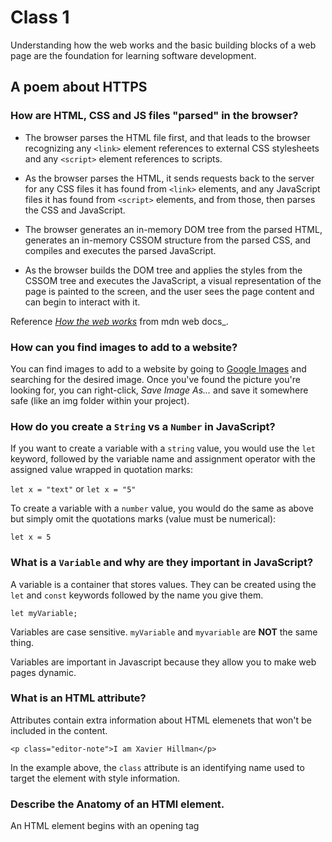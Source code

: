 # Class 1

Understanding how the web works and the basic building blocks of a web page are the foundation for learning software development.

## A poem about HTTPS

### How are HTML, CSS and JS files "parsed" in the browser?

- The browser parses the HTML file first, and that leads to the browser recognizing any `<link>` element references to external CSS stylesheets and any `<script>` element references to scripts.

- As the browser parses the HTML, it sends requests back to the server for any CSS files it has found from `<link>` elements, and any JavaScript files it has found from `<script>` elements, and from those, then parses the CSS and JavaScript.

- The browser generates an in-memory DOM tree from the parsed HTML, generates an in-memory CSSOM structure from the parsed CSS, and compiles and executes the parsed JavaScript.

- As the browser builds the DOM tree and applies the styles from the CSSOM tree and executes the JavaScript, a visual representation of the page is painted to the screen, and the user sees the page content and can begin to interact with it.

Reference [*How the web works*](https://developer.mozilla.org/en-US/docs/Learn/Getting_started_with_the_web/How_the_Web_works) from mdn web docs_.

### How can you find images to add to a website?

You can find images to add to a website by going to [Google Images](https://www.google.com/imghp?hl=en&ogbl) and searching for the desired image. Once you've found the picture you're looking for, you can right-click, *Save Image As...* and save it somewhere safe (like an img folder within your project).

### How do you create a `String` vs a `Number` in JavaScript?

If you want to create a variable with a `string` value, you would use the `let` keyword, followed by the variable name and assignment operator with the assigned value wrapped in quotation marks:

 `let x = "text"` or `let x = "5"`

To create a variable with a `number` value, you would do the same as above but simply omit the quotations marks (value must be numerical):

`let x = 5`

### What is a `Variable` and why are they important in JavaScript?

A variable is a container that stores values. They can be created using the `let` and `const` keywords followed by the name you give them.

`let myVariable;`

Variables are case sensitive. `myVariable` and `myvariable` are **NOT** the same thing.

Variables are important in Javascript because they allow you to make web pages dynamic.

### What is an HTML attribute?

Attributes contain extra information about HTML elemenets that won't be included in the content.

`<p class="editor-note">I am Xavier Hillman</p>`

In the example above, the `class` attribute is an identifying name used to target the element with style information.

### Describe the Anatomy of an HTMl element.

An HTML element begins with an opening tag 